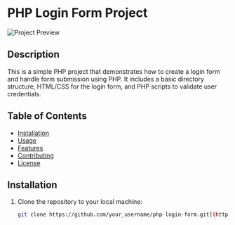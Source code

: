 # PHP Login Form Project

![Project Preview](preview.png)

## Description

This is a simple PHP project that demonstrates how to create a login form and handle form submission using PHP. It includes a basic directory structure, HTML/CSS for the login form, and PHP scripts to validate user credentials.

## Table of Contents

- [Installation](#installation)
- [Usage](#usage)
- [Features](#features)
- [Contributing](#contributing)
- [License](#license)

## Installation

1. Clone the repository to your local machine:
   ```sh
   git clone https://github.com/your_username/php-login-form.git](https://github.com/akhil99558/First/tree/main
